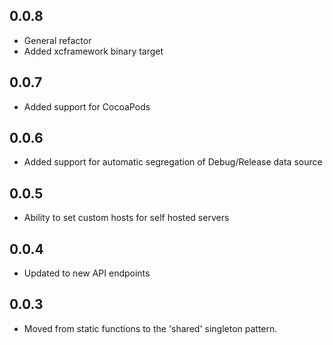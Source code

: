 ## 0.0.8

* General refactor
* Added xcframework binary target

## 0.0.7

* Added support for CocoaPods

## 0.0.6

* Added support for automatic segregation of Debug/Release data source

## 0.0.5

* Ability to set custom hosts for self hosted servers

## 0.0.4

* Updated to new API endpoints

## 0.0.3

* Moved from static functions to the 'shared' singleton pattern.